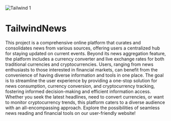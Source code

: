 ![Tailwind 1](https://github.com/casual-user-asm/tailwind_news/assets/82218252/1a94694e-fec6-4157-91ee-b8a3652cc41c)

<h1>TailwindNews</h1>
This project is a comprehensive online platform that curates and consolidates news from various sources, offering users a centralized hub for staying updated on current events. Beyond its news aggregation feature, the platform includes a currency converter and live exchange rates for both traditional currencies and cryptocurrencies. Users, ranging from news enthusiasts to those interested in financial markets, can benefit from the convenience of having diverse information and tools in one place. The goal is to streamline the user experience by providing a one-stop solution for news consumption, currency conversion, and cryptocurrency tracking, fostering informed decision-making and efficient information access. Whether you seek the latest headlines, need to convert currencies, or want to monitor cryptocurrency trends, this platform caters to a diverse audience with an all-encompassing approach. Explore the possibilities of seamless news reading and financial tools on our user-friendly website!
